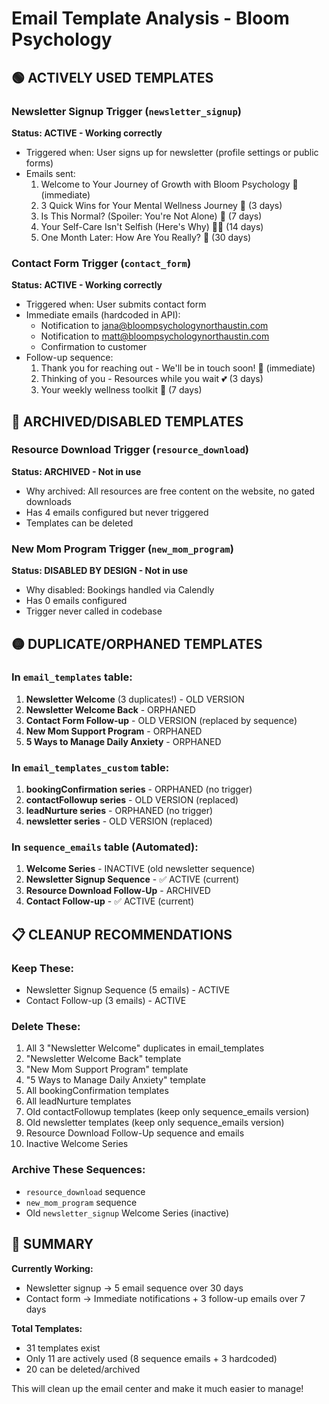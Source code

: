 # Email Template Analysis - Bloom Psychology

## 🟢 ACTIVELY USED TEMPLATES

### Newsletter Signup Trigger (`newsletter_signup`)
**Status: ACTIVE - Working correctly**
- Triggered when: User signs up for newsletter (profile settings or public forms)
- Emails sent:
  1. Welcome to Your Journey of Growth with Bloom Psychology 🌸 (immediate)
  2. 3 Quick Wins for Your Mental Wellness Journey 🌟 (3 days)
  3. Is This Normal? (Spoiler: You're Not Alone) 🤗 (7 days)
  4. Your Self-Care Isn't Selfish (Here's Why) 💅✨ (14 days)
  5. One Month Later: How Are You Really? 💭 (30 days)

### Contact Form Trigger (`contact_form`)
**Status: ACTIVE - Working correctly**
- Triggered when: User submits contact form
- Immediate emails (hardcoded in API):
  - Notification to jana@bloompsychologynorthaustin.com
  - Notification to matt@bloompsychologynorthaustin.com
  - Confirmation to customer
- Follow-up sequence:
  1. Thank you for reaching out - We'll be in touch soon! 🌸 (immediate)
  2. Thinking of you - Resources while you wait 💕 (3 days)
  3. Your weekly wellness toolkit 🧰 (7 days)

## 🔴 ARCHIVED/DISABLED TEMPLATES

### Resource Download Trigger (`resource_download`)
**Status: ARCHIVED - Not in use**
- Why archived: All resources are free content on the website, no gated downloads
- Has 4 emails configured but never triggered
- Templates can be deleted

### New Mom Program Trigger (`new_mom_program`)
**Status: DISABLED BY DESIGN - Not in use**
- Why disabled: Bookings handled via Calendly
- Has 0 emails configured
- Trigger never called in codebase

## 🟡 DUPLICATE/ORPHANED TEMPLATES

### In `email_templates` table:
1. **Newsletter Welcome** (3 duplicates!) - OLD VERSION
2. **Newsletter Welcome Back** - ORPHANED
3. **Contact Form Follow-up** - OLD VERSION (replaced by sequence)
4. **New Mom Support Program** - ORPHANED
5. **5 Ways to Manage Daily Anxiety** - ORPHANED

### In `email_templates_custom` table:
1. **bookingConfirmation series** - ORPHANED (no trigger)
2. **contactFollowup series** - OLD VERSION (replaced)
3. **leadNurture series** - ORPHANED (no trigger)
4. **newsletter series** - OLD VERSION (replaced)

### In `sequence_emails` table (Automated):
1. **Welcome Series** - INACTIVE (old newsletter sequence)
2. **Newsletter Signup Sequence** - ✅ ACTIVE (current)
3. **Resource Download Follow-Up** - ARCHIVED
4. **Contact Follow-up** - ✅ ACTIVE (current)

## 📋 CLEANUP RECOMMENDATIONS

### Keep These:
- Newsletter Signup Sequence (5 emails) - ACTIVE
- Contact Follow-up (3 emails) - ACTIVE

### Delete These:
1. All 3 "Newsletter Welcome" duplicates in email_templates
2. "Newsletter Welcome Back" template
3. "New Mom Support Program" template
4. "5 Ways to Manage Daily Anxiety" template
5. All bookingConfirmation templates
6. All leadNurture templates
7. Old contactFollowup templates (keep only sequence_emails version)
8. Old newsletter templates (keep only sequence_emails version)
9. Resource Download Follow-Up sequence and emails
10. Inactive Welcome Series

### Archive These Sequences:
- `resource_download` sequence
- `new_mom_program` sequence
- Old `newsletter_signup` Welcome Series (inactive)

## 🎯 SUMMARY

**Currently Working:**
- Newsletter signup → 5 email sequence over 30 days
- Contact form → Immediate notifications + 3 follow-up emails over 7 days

**Total Templates:**
- 31 templates exist
- Only 11 are actively used (8 sequence emails + 3 hardcoded)
- 20 can be deleted/archived

This will clean up the email center and make it much easier to manage!
